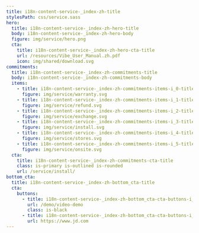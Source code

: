 ```yaml
---
title: i18n-content-service-_index-zh-title
stylesPath: css/service.sass
hero:
  title: i18n-content-service-_index-zh-hero-title
  body: i18n-content-service-_index-zh-hero-body
  figure: img/service/hero.png
  cta:
    title: i18n-content-service-_index-zh-hero-cta-title
    url: /resources/Vibe_User_Manual.zh.pdf
    icon: img/shared/download.svg
commitments:
  title: i18n-content-service-_index-zh-commitments-title
  body: i18n-content-service-_index-zh-commitments-body
  items:
    - title: i18n-content-service-_index-zh-commitments-items-i_0-title
      figure: img/service/warranty.svg
    - title: i18n-content-service-_index-zh-commitments-items-i_1-title
      figure: img/service/refund.svg
    - title: i18n-content-service-_index-zh-commitments-items-i_2-title
      figure: img/service/exchange.svg
    - title: i18n-content-service-_index-zh-commitments-items-i_3-title
      figure: img/service/install.svg
    - title: i18n-content-service-_index-zh-commitments-items-i_4-title
      figure: img/service/stores.svg
    - title: i18n-content-service-_index-zh-commitments-items-i_5-title
      figure: img/service/onsite.svg
  cta:
    title: i18n-content-service-_index-zh-commitments-cta-title
    class: is-primary is-outlined is-rounded
    url: /service/install/
bottom_cta:
  title: i18n-content-service-_index-zh-bottom_cta-title
  cta:
    buttons:
      - title: i18n-content-service-_index-zh-bottom_cta-cta-buttons-i_0-title
        url: /demo/video-demo
        class: is-black
      - title: i18n-content-service-_index-zh-bottom_cta-cta-buttons-i_1-title
        url: https://www.jd.com
---
```

